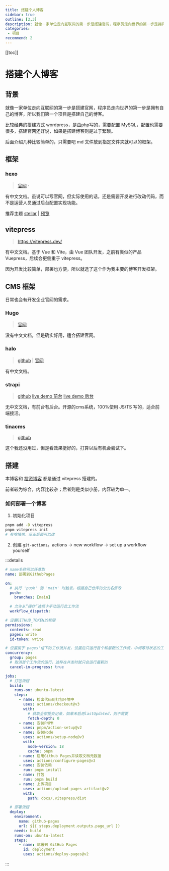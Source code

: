 ```yaml
---
title: 搭建个人博客
sidebar: true
outline: [2,3]
description: 就像一家单位走向互联网的第一步是搭建官网，程序员走向世界的第一步是拥有自己的博客
categories:
 - 项目
recommend: 2
---
```


[[toc]]

# 搭建个人博客

## 背景
就像一家单位走向互联网的第一步是搭建官网，程序员走向世界的第一步是拥有自己的博客，所以我们第一个项目是搭建自己的博客。

比较经典的搭建方式 wordpress，是由php写的，需要配置 MySQL，配置也需要很多，搭建官网还好说，如果是搭建博客则是过于繁琐。

后面介绍几种比较简单的，只需要吧 md 文件放到指定文件夹就可以的框架。

## 框架

### hexo
> [官网](https://hexo.io/zh-cn/index.html) · 

有中文文档。虽说可以写官网，但实际使用的话，还是需要开发进行改动代码，而不是运营人员通过后台配置实现功能。

推荐主题 [stellar](https://github.com/xaoxuu/hexo-theme-stellar) | [预览](https://xaoxuu.com/)

## vitepress
> https://vitepress.dev/

有中文文档。基于 Vue 和 Vite，由 Vue 团队开发，之前有类似的产品 Vuepress，后续会更侧重于 vitepress。

因为开发比较简单，部署也方便，所以就选了这个作为我主要的博客开发框架。

## CMS 框架

日常也会有开发企业官网的需求。

### Hugo
> [官网](https://gohugo.io/)

没有中文文档，但是确实好用，适合搭建官网。

### halo
> [github](https://github.com/halo-dev/halo) | [官网](https://www.halo.run/)

有中文文档。

### strapi
> [github](https://github.com/strapi/strapi) [live demo 前台](https://strapi.io/demo) [live demo 后台](https://api-hf0em.strapidemo.com/admin)

无中文文档，有前台有后台。开源的cms系统，100%使用 JS/TS 写的，适合前端接活。

### tinacms
> [github](https://github.com/tinacms/tinacms)

这个我还没用过，但是看效果挺好的，打算以后有机会尝试下。

## 搭建

本博客和 [投资博客](https://hk4114.github.io/investment/) 都是通过 vitepress 搭建的。

前者较为综合，内容比较杂；后者则是类似小册，内容较为单一。

### 如何部署一个博客

1. 初始化项目
```sh
pnpm add -D vitepress
pnpm vitepress init
# 有啥填啥，反正后面可以改
```

2. 创建 `git-actions`。actions -> new workflow -> set up a workflow yourself

:::details
```yml
# name名称可以任意取
name: 部署到GithubPages

on:
  # 执行 'push' 到 'main' 时触发，根据自己仓库的分支名修改
  push:
    branches: [main]

  # 允许从“操作”选项卡手动运行此工作流
  workflow_dispatch:

# 设置GITHUB_TOKEN的权限
permissions:
  contents: read
  pages: write
  id-token: write

# 设置属于'pages'组下的工作流并发，设置后只运行首个和最新的工作流，中间等待状态的工作流将被取消
concurrency:
  group: pages
  # 取消首个工作流的运行，这样在并发时就只会运行最新的
  cancel-in-progress: true

jobs:
  # 打包流程
  build:
    runs-on: ubuntu-latest
    steps:
      - name: 检出代码到打包环境中
        uses: actions/checkout@v3
        with:
          # 获取全部提交记录，如果未启用lastUpdated，则不需要
          fetch-depth: 0
      - name: 安装PNPM
        uses: pnpm/action-setup@v2
      - name: 安装Node
        uses: actions/setup-node@v3
        with:
          node-version: 18
          cache: pnpm
      - name: 启用Github Pages并读取文档元数据
        uses: actions/configure-pages@v3
      - name: 安装依赖
        run: pnpm install
      - name: 打包
        run: pnpm build
      - name: 上传项目
        uses: actions/upload-pages-artifact@v2
        with:
          path: docs/.vitepress/dist

  # 部署流程
  deploy:
    environment:
      name: github-pages
      url: ${{ steps.deployment.outputs.page_url }}
    needs: build
    runs-on: ubuntu-latest
    steps:
      - name: 部署到 GitHub Pages
        id: deployment
        uses: actions/deploy-pages@v2
```
:::
